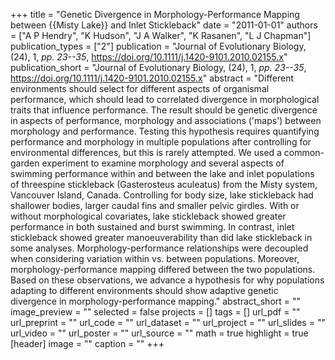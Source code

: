 +++
title = "Genetic Divergence in Morphology-Performance Mapping between {{Misty Lake}} and Inlet Stickleback"
date = "2011-01-01"
authors = ["A P Hendry", "K Hudson", "J A Walker", "K Rasanen", "L J Chapman"]
publication_types = ["2"]
publication = "Journal of Evolutionary Biology, (24), 1, _pp. 23--35_, https://doi.org/10.1111/j.1420-9101.2010.02155.x"
publication_short = "Journal of Evolutionary Biology, (24), 1, _pp. 23--35_, https://doi.org/10.1111/j.1420-9101.2010.02155.x"
abstract = "Different environments should select for different aspects of organismal performance, which should lead to correlated divergence in morphological traits that influence performance. The result should be genetic divergence in aspects of performance, morphology and associations ('maps') between morphology and performance. Testing this hypothesis requires quantifying performance and morphology in multiple populations after controlling for environmental differences, but this is rarely attempted. We used a common-garden experiment to examine morphology and several aspects of swimming performance within and between the lake and inlet populations of threespine stickleback (Gasterosteus aculeatus) from the Misty system, Vancouver Island, Canada. Controlling for body size, lake stickleback had shallower bodies, larger caudal fins and smaller pelvic girdles. With or without morphological covariates, lake stickleback showed greater performance in both sustained and burst swimming. In contrast, inlet stickleback showed greater manoeuverability than did lake stickleback in some analyses. Morphology-performance relationships were decoupled when considering variation within vs. between populations. Moreover, morphology-performance mapping differed between the two populations. Based on these observations, we advance a hypothesis for why populations adapting to different environments should show adaptive genetic divergence in morphology-performance mapping."
abstract_short = ""
image_preview = ""
selected = false
projects = []
tags = []
url_pdf = ""
url_preprint = ""
url_code = ""
url_dataset = ""
url_project = ""
url_slides = ""
url_video = ""
url_poster = ""
url_source = ""
math = true
highlight = true
[header]
image = ""
caption = ""
+++
